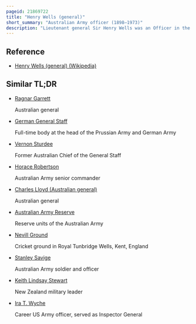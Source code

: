 ```yaml
---
pageid: 21869722
title: "Henry Wells (general)"
short_summary: "Australian Army officer (1898–1973)"
description: "Lieutenant general Sir Henry Wells was an Officer in the australian Army. From 1954 to 1958 Wells served as Chief of the australian general Staff before his Appointment to the Chair of the Chiefs of Staff Committee a Position that marked him as the professional Head of the australian Military. He served in this Role from March 1958 to march 1959 when he retired from the Army."
---
```


## Reference

- [Henry Wells (general) (Wikipedia)](https://en.wikipedia.org/?curid=21869722)

## Similar TL;DR

- [Ragnar Garrett](/tldr/en/ragnar-garrett)

  Australian general

- [German General Staff](/tldr/en/german-general-staff)

  Full-time body at the head of the Prussian Army and German Army

- [Vernon Sturdee](/tldr/en/vernon-sturdee)

  Former Australian Chief of the General Staff

- [Horace Robertson](/tldr/en/horace-robertson)

  Australian Army senior commander

- [Charles Lloyd (Australian general)](/tldr/en/charles-lloyd-australian-general)

  Australian general

- [Australian Army Reserve](/tldr/en/australian-army-reserve)

  Reserve units of the Australian Army

- [Nevill Ground](/tldr/en/nevill-ground)

  Cricket ground in Royal Tunbridge Wells, Kent, England

- [Stanley Savige](/tldr/en/stanley-savige)

  Australian Army soldier and officer

- [Keith Lindsay Stewart](/tldr/en/keith-lindsay-stewart)

  New Zealand military leader

- [Ira T. Wyche](/tldr/en/ira-t-wyche)

  Career US Army officer, served as Inspector General
